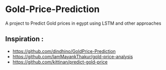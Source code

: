 # Gold-Price-Prediction


A project to Predict Gold prices in egypt using LSTM and other approaches


## Inspiration : 

- https://github.com/dindhino/GoldPrice-Prediction
- https://github.com/IamMayankThakur/gold-price-analysis
- https://github.com/kittinan/predict-gold-price
